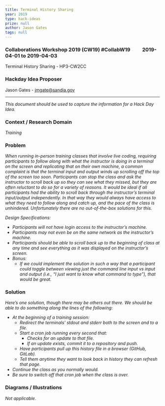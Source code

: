 ```yaml
---
title: Terminal History Sharing
year: 2019
type: hack-ideas
prize: null
author: Jason Gates
tags: null
---
```

### Collaborations Workshop 2019 (CW19) #CollabW19          2019-04-01 to 2019-04-03

Terminal History Sharing - HP3-CW2CC


### **Hackday Idea Proposer**

Jason Gates - jmgate@sandia.gov



---


_This document should be used to capture the information for a Hack Day Idea._


### **Context / Research Domain**

_Training_


### **Problem**

_When running in-person training classes that involve live coding, requiring participants to follow along with what the instructor is doing in a terminal on the screen and replicating that on their own machine, a common complaint is that the terminal input and output winds up scrolling off the top of the screen too soon.  Participants can stop the class and ask the instructor to scroll back up so they can see what they missed, but they are often reluctant to do so for a variety of reasons.  It would be ideal if all participants had the ability to scroll back through the instructor’s terminal input/output independently.  In that way they would always have access to what they need to follow along and catch up, and the pace of the class is unhindered.  Unfortunately there are no out-of-the-box solutions for this._

_Design Specifications:_



*   _Participants will not have login access to the instructor’s machine._
*   _Participants may not even be on the same network as the instructor’s machine._
*   _Participants should be able to scroll back up to the beginning of class at any time and see everything as it was displayed on the instructor’s screen._
*   _Bonus:_
    *   _If we could implement the solution in such a way that a participant could toggle between viewing just the command line input vs input and output (i.e., “I just want to know what command to type”), that would be great._




### **Solution**

_Here’s one solution, though there may be others out there.  We should be able to do something along the lines of the following:_



*   _At the beginning of a training session:_
    *   _Redirect the terminals’ stdout and stderr both to the screen and to a file._
    *   _Start a cron job running every second that:_
        *   _Checks for an update to that file._
        *   _If an update exists, commit it to a repository and push._
    *   _Have participants pull up this history file in a browser (GitHub, GitLab)._
    *   _Tell them anytime they want to look back in history they can refresh that page._
*   _Continue the class as you normally would._
*   _Be sure to switch off that cron job when the class is over._


### **Diagrams / Illustrations**

_Not applicable._

